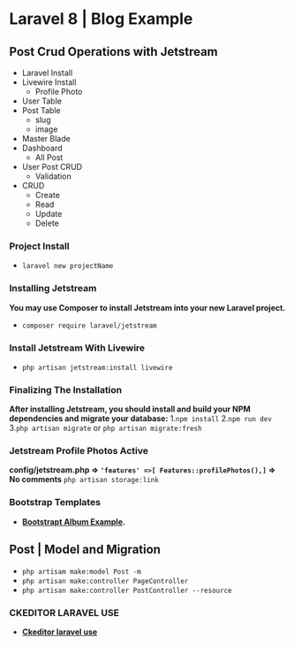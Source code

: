 # Laravel 8 | Blog Example

## **Post Crud Operations with Jetstream**
- Laravel Install
- Livewire Install
    - Profile Photo
- User Table
- Post Table
    - slug
    - image
- Master Blade
- Dashboard
    - All Post
- User Post CRUD 
    - Validation
- CRUD
    - Create
    - Read
    - Update 
    - Delete 

### Project Install
- ```laravel new projectName```

### Installing Jetstream
**You may use Composer to install Jetstream into your new Laravel project.**
- ```composer require laravel/jetstream```

### Install Jetstream With Livewire
- ```php artisan jetstream:install livewire```

### Finalizing The Installation
**After installing Jetstream, you should install and build your NPM dependencies and migrate your database:**
1.```npm install```
2.```npm run dev```
3.```php artisan migrate``` or ```php artisan migrate:fresh```

### Jetstream Profile Photos Active
**config/jetstream.php => ```'features' =>[ Features::profilePhotos(),]``` => No comments**
```php artisan storage:link```

### Bootstrap Templates
- **[Bootstrapt Album Example](https://getbootstrap.com/docs/4.6/examples/album/).**

## Post | Model and Migration 
- ```php artisam make:model Post -m```
- ```php artisan make:controller PageController```
- ```php artisan make:controller PostController --resource```

### CKEDITOR LARAVEL USE
- **[Ckeditor laravel use](https://artisansweb.net/how-to-use-ckeditor-5-in-laravel/)**
